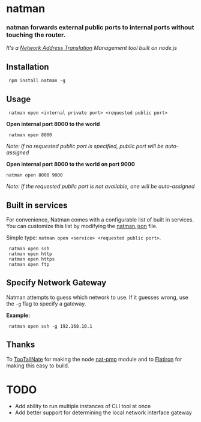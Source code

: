 # natman

### natman forwards external public ports to internal ports without touching the router.

*It's a [Network Address Translation](http://en.wikipedia.org/wiki/Network_address_translation) Management tool built on node.js*



## Installation

     npm install natman -g
     
## Usage

     natman open <internal private port> <requested public port>

**Open internal port 8000 to the world**

     natman open 8000

*Note: If no requested public port is specified, public port will be auto-assigned*

**Open internal port 8000 to the world on port 9000**

    natman open 8000 9000

*Note: If the requested public port is not available, one will be auto-assigned*

## Built in services

For convenience, Natman comes with a configurable list of built in services. You can customize this list by modifying the [natman.json](https://github.com/Marak/natman/blob/master/config/natman.json) file.

Simple type: `natman open <service> <requested public port>`.

     natman open ssh
     natman open http
     natman open https
     natman open ftp

## Specify Network Gateway

Natman attempts to guess which network to use. If it guesses wrong, use the `-g` flag to specify a gateway.

**Example:**

     natman open ssh -g 192.168.10.1

## Thanks

To [TooTallNate](https://github.com/TooTallNate/) for making the node [nat-pmp](https://github.com/TooTallNate/node-nat-pmp) module and to [Flatiron](http://github.com/flatiron) for making this easy to build.

# TODO
 - Add ability to run multiple instances of CLI tool at once
 - Add better support for determining the local network interface gateway
